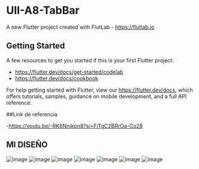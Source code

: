 # UII-A8-TabBar

A new Flutter project created with FlutLab - https://flutlab.io

## Getting Started

A few resources to get you started if this is your first Flutter project:

- https://flutter.dev/docs/get-started/codelab
- https://flutter.dev/docs/cookbook

For help getting started with Flutter, view our
https://flutter.dev/docs, which offers tutorials,
samples, guidance on mobile development, and a full API reference.

##Link de referencia 

-https://youtu.be/-RK6Nnjkpn8?si=FiTgC2BRrOa-Co28

## MI DISEÑO
![image](https://github.com/MolinaVRL128/UII-A8-TabBar/assets/143743724/569aeb9e-1583-472d-89f0-fdfbcd7ae04b)
![image](https://github.com/MolinaVRL128/UII-A8-TabBar/assets/143743724/c2aaebb3-63c6-45b0-b351-5b5804672da3)
![image](https://github.com/MolinaVRL128/UII-A8-TabBar/assets/143743724/67decb84-6b9c-4942-86ec-9368d4ba8671)
![image](https://github.com/MolinaVRL128/UII-A8-TabBar/assets/143743724/dca9dd34-b9fb-414c-b019-654d2f61a86d)
![image](https://github.com/MolinaVRL128/UII-A8-TabBar/assets/143743724/c454d80e-75d9-444e-8ab7-75ba0137e8ed)
![image](https://github.com/MolinaVRL128/UII-A8-TabBar/assets/143743724/186948d4-3305-403c-9941-a75b46b0b19c)
![image](https://github.com/MolinaVRL128/UII-A8-TabBar/assets/143743724/643fd461-40e8-44de-8f0b-59506e06fbd0)







